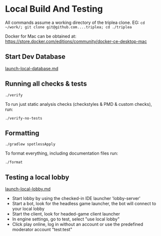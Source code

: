# Local Build And Testing

All commands assume a working directory of the triplea clone. EG: `cd ~/work/; git clone git@github.com....triplea; cd ./triplea`

Docker for Mac can be obtained at: https://store.docker.com/editions/community/docker-ce-desktop-mac

## Start Dev Database

[launch-local-database.md](launch-local-database.md])

## Running all checks & tests

```
./verify
```

To run just static analysis checks (checkstyles & PMD & custom checks), run:
```
./verify-no-tests
```

## Formatting

```
./gradlew spotlessApply
```

To format everything, including documentation files run:
```
./format
```

## Testing a local lobby

[launch-local-lobby.md](launch-local-lobby.md)

* Start lobby by using the checked-in IDE launcher 'lobby-server'
* Start a bot, look for the headless game launcher, the bot will connect to your local lobby
* Start the client, look for headed-game client launcher
* In engine settings, go to test, select "use local lobby"
* Click play online, log in without an account or use the predefined
  moderator account "test:test"
